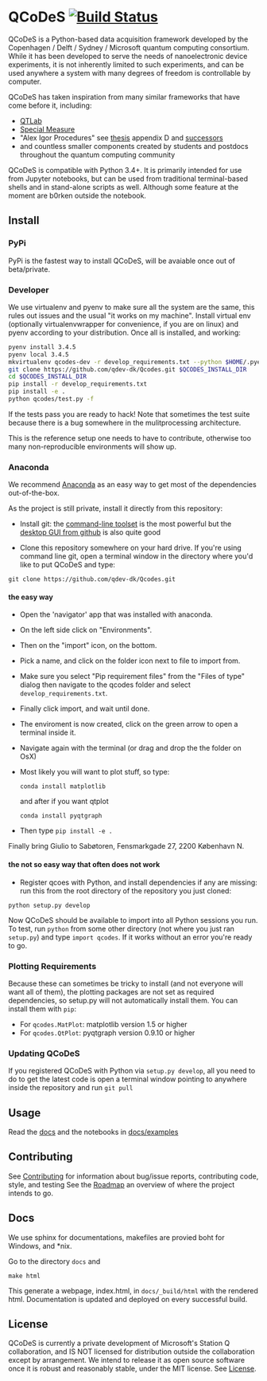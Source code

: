 # QCoDeS [![Build Status](https://travis-ci.com/qdev-dk/Qcodes.svg?token=H7MjHi74teZgv8JHTYhx&branch=master)](https://travis-ci.com/qdev-dk/Qcodes)

QCoDeS is a Python-based data acquisition framework developed by the Copenhagen / Delft / Sydney / Microsoft quantum computing consortium. While it has been developed to serve the needs of nanoelectronic device experiments, it is not inherently limited to such experiments, and can be used anywhere a system with many degrees of freedom is controllable by computer.

QCoDeS has taken inspiration from many similar frameworks that have come before it, including:
- [QTLab](https://github.com/heeres/qtlab)
- [Special Measure](https://github.com/yacobylab/special-measure)
- "Alex Igor Procedures" see [thesis](http://qdev.nbi.ku.dk/student_theses/pdf_files/A_Johnson_thesis.pdf) appendix D and [successors](http://www.igorexchange.com/project/Expt_Procedures)
- and countless smaller components created by students and postdocs throughout the quantum computing community

QCoDeS is compatible with Python 3.4+. It is primarily intended for use from Jupyter notebooks, but can be used from traditional terminal-based shells and in stand-alone scripts as well.
Although some feature at the moment are b0rken outside the notebook.

## Install

### PyPi
PyPi is the fastest way to install QCoDeS, will be avaiable once out of beta/private.

### Developer

We use virtualenv and pyenv to make sure all the system are the same, this rules out issues and the usual "it works on my machine".
Install virtual env (optionally virtualenvwrapper for convenience, if you are on linux) and pyenv according to your distribution.
Once all is installed, and working: 

```bash
pyenv install 3.4.5
pyenv local 3.4.5
mkvirtualenv qcodes-dev -r develop_requirements.txt --python $HOME/.pyenv/versions/3.4.5/bin/python3.4
git clone https://github.com/qdev-dk/Qcodes.git $QCODES_INSTALL_DIR
cd $QCODES_INSTALL_DIR
pip install -r develop_requirements.txt
pip install -e .
python qcodes/test.py -f
```

If the tests pass you are ready to hack!
Note that sometimes the test suite because there is a bug somewhere in the mulitprocessing architecture.

This is the reference setup one needs to have to contribute, otherwise too many non-reproducible environments will show up.

### Anaconda 

We recommend [Anaconda](https://www.continuum.io/downloads) as an easy way to get most of the dependencies out-of-the-box.

As the project is still private, install it directly from this repository:

- Install git: the [command-line toolset](https://git-scm.com/) is the most powerful but the [desktop GUI from github](https://desktop.github.com/) is also quite good

- Clone this repository somewhere on your hard drive. If you're using command line git, open a terminal window in the directory where you'd like to put QCoDeS and type:
```
git clone https://github.com/qdev-dk/Qcodes.git
```
#### the easy way 
- Open the 'navigator' app that was installed with anaconda.
- On the left side click on "Environments".
- Then on the "import" icon, on the bottom.
- Pick a name, and click on the folder icon next to file to import from.
- Make sure you select "Pip requirement files" from the "Files of type" dialog then navigate to the qcodes folder and select `develop_requirements.txt`.
- Finally click import, and wait until done.
- The enviroment is now created, click on the green arrow to open a terminal inside it.
- Navigate again with the terminal (or drag and drop the the folder on OsX)
- Most likely you will want to plot stuff, so type:

  `conda install matplotlib` 

  and after if you want qtplot

  `conda install pyqtgraph`
  
- Then type
` pip install -e . `


Finally bring Giulio  to Sabøtoren, Fensmarkgade 27, 2200 København N.


#### the not so easy way that often does not work 

- Register qcoes  with Python, and install dependencies if any are missing: run this from the root directory of the repository you just cloned:
```
python setup.py develop
```

Now QCoDeS should be available to import into all Python sessions you run. To test, run `python` from some other directory (not where you just ran `setup.py`) and type `import qcodes`. If it works without an error you're ready to go.

### Plotting Requirements

Because these can sometimes be tricky to install (and not everyone will want all of them), the plotting packages are not set as required dependencies, so setup.py will not automatically install them. You can install them with `pip`:

- For `qcodes.MatPlot`: matplotlib version 1.5 or higher
- For `qcodes.QtPlot`: pyqtgraph version 0.9.10 or higher

### Updating QCoDeS

If you registered QCoDeS with Python via `setup.py develop`, all you need to do to get the latest code is open a terminal window pointing to anywhere inside the repository and run `git pull`

## Usage

Read the [docs](http://qdev-dk.github.io/Qcodes) and the notebooks in [docs/examples](docs/examples)


## Contributing

See [Contributing](CONTRIBUTING.rst) for information about bug/issue reports, contributing code, style, and testing
See the [Roadmap](http://qdev-dk.github.io/Qcodes/roadmap.html) an overview of where the project intends to go.


## Docs

We use sphinx for documentations, makefiles are provied boht for Windows, and *nix.

Go to the directory  `docs` and

```
make html
```

This generate a webpage, index.html,  in  `docs/_build/html` with the rendered html.
Documentation is updated  and deployed on every successful build.


## License

QCoDeS is currently a private development of Microsoft's Station Q collaboration, and IS NOT licensed for distribution outside the collaboration except by arrangement. We intend to release it as open source software once it is robust and reasonably stable, under the MIT license. See [License](LICENSE.md).
